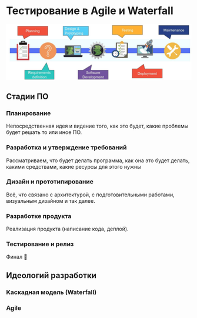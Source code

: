 # Тестирование в Agile и Waterfall

![Screenshot 2022-05-03 162354.png](%D0%A2%D0%B5%D1%81%D1%82%D0%B8%D1%80%D0%BE%D0%B2%D0%B0%D0%BD%D0%B8%D0%B5%20%D0%B2%20Agile%20%D0%B8%20Waterfall%20afc4c923945f4ef9820eee13de37f266/Screenshot_2022-05-03_162354.png)

## Стадии ПО

### Планирование

Непосредственная идея и видение того, как это будет, какие проблемы будет решать то или иное ПО.

### Разработка и утверждение требований

Рассматриваем, что будет делать программа, как она это будет делать, какими средствами, какие ресурсы для этого нужны

### Дизайн и прототипирование

Всё, что связано с архитектурой, с подготовительными работами, визуальным дизайном и так далее.

### Разработке продукта

Реализация продукта (написание кода, деплой).

### Тестирование и релиз

Финал 🥰

## Идеологий разработки

### Каскадная модель (Waterfall)

### Agile